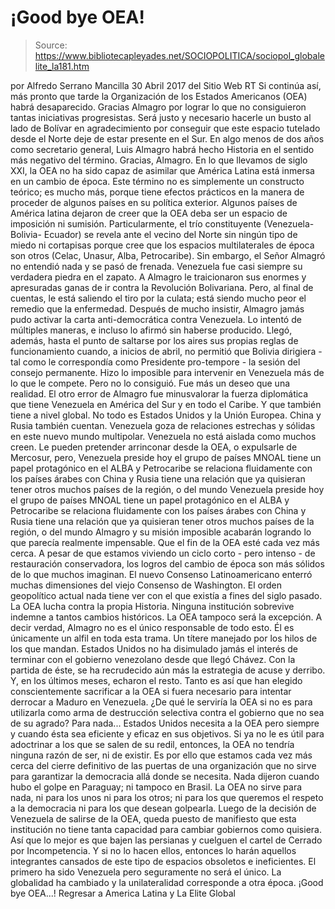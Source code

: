 # ¡Good bye OEA!

> Source: https://www.bibliotecapleyades.net/SOCIOPOLITICA/sociopol_globalelite_la181.htm

por Alfredo Serrano Mancilla 30 Abril 2017 del Sitio Web RT
Si continúa así, más pronto que tarde la Organización de los Estados Americanos (OEA) habrá desaparecido.
Gracias Almagro por lograr lo que no consiguieron tantas iniciativas progresistas. Será justo y necesario hacerle un busto al lado de Bolívar en agradecimiento por conseguir que este espacio tutelado desde el Norte deje de estar presente en el Sur.
En algo menos de dos años como secretario general, Luis Almagro habrá hecho Historia en el sentido más negativo del término. Gracias, Almagro. En lo que llevamos de siglo XXI, la OEA no ha sido capaz de asimilar que América Latina está inmersa en un cambio de época.
Este término no es simplemente un constructo teórico; es mucho más, porque tiene efectos prácticos en la manera de proceder de algunos países en su política exterior.
Algunos países de América latina dejaron de creer que la OEA deba ser un espacio de imposición ni sumisión.
Particularmente, el trío constituyente (Venezuela-Bolivia- Ecuador) se revela ante el vecino del Norte sin ningún tipo de miedo ni cortapisas porque cree que los espacios multilaterales de época son otros (Celac, Unasur, Alba, Petrocaribe). Sin embargo, el Señor Almagró no entendió nada y se pasó de frenada.
Venezuela fue casi siempre su verdadera piedra en el zapato. A Almagro le traicionaron sus enormes y apresuradas ganas de ir contra la Revolución Bolivariana.
Pero, al final de cuentas, le está saliendo el tiro por la culata; está siendo mucho peor el remedio que la enfermedad.
Después de mucho insistir, Almagro jamás pudo activar la carta anti-democrática contra Venezuela. Lo intentó de múltiples maneras, e incluso lo afirmó sin haberse producido.
Llegó, además, hasta el punto de saltarse por los aires sus propias reglas de funcionamiento cuando, a inicios de abril, no permitió que Bolivia dirigiera - tal como le correspondía como Presidente pro-tempore - la sesión del consejo permanente.
Hizo lo imposible para intervenir en Venezuela más de lo que le compete. Pero no lo consiguió. Fue más un deseo que una realidad.
El otro error de Almagro fue minusvalorar la fuerza diplomática que tiene Venezuela en América del Sur y en todo el Caribe. Y que también tiene a nivel global. No todo es Estados Unidos y la Unión Europea.
China y Rusia también cuentan. Venezuela goza de relaciones estrechas y sólidas en este nuevo mundo multipolar. Venezuela no está aislada como muchos creen.
Le pueden pretender arrinconar desde la OEA, o expulsarle de Mercosur, pero,
Venezuela preside hoy el grupo de países MNOAL tiene un papel protagónico en el ALBA y Petrocaribe se relaciona fluidamente con los países árabes con China y Rusia tiene una relación que ya quisieran tener otros muchos países de la región, o del mundo
Venezuela preside hoy el grupo de países MNOAL
tiene un papel protagónico en el ALBA y Petrocaribe
se relaciona fluidamente con los países árabes
con China y Rusia tiene una relación que ya quisieran tener otros muchos países de la región, o del mundo
Almagro y su misión imposible acabarán logrando lo que parecía realmente impensable. Que el fin de la OEA esté cada vez más cerca.
A pesar de que estamos viviendo un ciclo corto - pero intenso - de restauración conservadora, los logros del cambio de época son más sólidos de lo que muchos imaginan.
El nuevo Consenso Latinoamericano enterró muchas dimensiones del viejo Consenso de Washington.
El orden geopolítico actual nada tiene ver con el que existía a fines del siglo pasado.
La OEA lucha contra la propia Historia.
Ninguna institución sobrevive indemne a tantos cambios históricos. La OEA tampoco será la excepción. A decir verdad, Almagro no es el único responsable de todo esto. Él es únicamente un alfil en toda esta trama. Un títere manejado por los hilos de los que mandan.
Estados Unidos no ha disimulado jamás el interés de terminar con el gobierno venezolano desde que llegó Chávez.
Con la partida de éste, se ha recrudecido aún más la estrategia de acuse y derribo. Y, en los últimos meses, echaron el resto. Tanto es así que han elegido conscientemente sacrificar a la OEA si fuera necesario para intentar derrocar a Maduro en Venezuela.
¿De qué le serviría la OEA si no es para utilizarla como arma de destrucción selectiva contra el gobierno que no sea de su agrado? Para nada...
Estados Unidos necesita a la OEA pero siempre y cuando ésta sea eficiente y eficaz en sus objetivos. Si ya no le es útil para adoctrinar a los que se salen de su redil, entonces, la OEA no tendría ninguna razón de ser, ni de existir. Es por ello que estamos cada vez más cerca del cierre definitivo de las puertas de una organización que no sirve para garantizar la democracia allá donde se necesita.
Nada dijeron cuando hubo el golpe en Paraguay; ni tampoco en Brasil. La OEA no sirve para nada, ni para los unos ni para los otros; ni para los que queremos el respeto a la democracia ni para los que desean golpearla.
Luego de la decisión de Venezuela de salirse de la OEA, queda puesto de manifiesto que esta institución no tiene tanta capacidad para cambiar gobiernos como quisiera.
Así que lo mejor es que bajen las persianas y cuelguen el cartel de Cerrado por Incompetencia.
Y si no lo hacen ellos, entonces lo harán aquellos integrantes cansados de este tipo de espacios obsoletos e ineficientes. El primero ha sido Venezuela pero seguramente no será el único.
La globalidad ha cambiado y la unilateralidad corresponde a otra época. ¡Good bye OEA...!
Regresar a America Latina y La Elite Global
